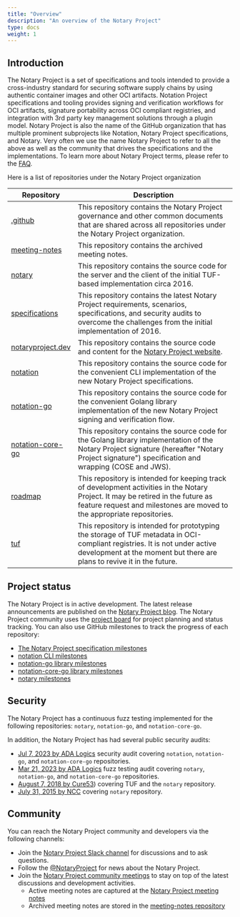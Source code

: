 ```yaml
---
title: "Overview"
description: "An overview of the Notary Project"
type: docs
weight: 1
---
```


## Introduction

The Notary Project is a set of specifications and tools intended to provide a cross-industry standard for securing software supply chains by using authentic container images and other OCI artifacts. Notation Project specifications and tooling provides signing and verification workflows for OCI artifacts, signature portability across OCI compliant registries, and integration with 3rd party key management solutions through a plugin model. Notary Project is also the name of the GitHub organization that has multiple prominent subprojects like Notation, Notary Project specifications, and Notary. Very often we use the name Notary Project to refer to all the above as well as the community that drives the specifications and the implementations. To learn more about Notary Project terms, please refer to the [FAQ](https://notaryproject.dev/docs/faq/#notary-project-terms).

Here is a list of repositories under the Notary Project organization

| Repository                                                              | Description                                                                                                                                                                                                 |
| ----------------------------------------------------------------------- | ------------------------------------------------------------------------------------------------------------------------------------------------------------------------------------------------------------|
| [.github](https://github.com/notaryproject/.github)                     | This repository contains the Notary Project governance and other common documents that are shared across all repositories under the Notary Project organization.                                            |
| [meeting-notes](https://github.com/notaryproject/meeting-notes)         | This repository contains the archived meeting notes.                                                                                                                                                        |
| [notary](https://github.com/notaryproject/notary)                       | This repository contains the source code for the server and the client of the initial TUF-based implementation circa 2016.                                                                                  |
| [specifications](https://github.com/notaryproject/specifications)       | This repository contains the latest Notary Project requirements, scenarios,  specifications, and security audits to overcome the challenges from the initial implementation of 2016.                        |
| [notaryproject.dev](https://github.com/notaryproject/notaryproject.dev) | This repository contains the source code and content for the [Notary Project website](https://notaryproject.dev).                                                                                           | 
| [notation](https://github.com/notaryproject/notation)                   | This repository contains the source code for the convenient CLI implementation of the new Notary Project specifications.                                                                                    |
| [notation-go](https://github.com/notaryproject/notation-go)             | This repository contains the source code for the convenient Golang library implementation of the new Notary Project signing and verification flow.                                                          |
| [notation-core-go](https://github.com/notaryproject/notation-core-go)   | This repository contains the source code for the Golang library implementation of the Notary Project signature (hereafter "Notary Project signature")  specification and wrapping (COSE and JWS).           |
| [roadmap](https://github.com/notaryproject/roadmap)                     | This repository is intended for keeping track of development activities in the Notary Project. It may be retired in the future as feature request and milestones are moved to the appropriate repositories. |
| [tuf](https://github.com/notaryproject/tuf)                             | This repository is intended for prototyping the storage of TUF metadata in OCI-compliant registries. It is not under active development at the moment but there are plans to revive it in the future.       |

## Project status

The Notary Project is in active development. The latest release announcements are published on the [Notary Project blog](https://notaryproject.dev/blog/). The Notary Project community uses the [project board](https://github.com/orgs/notaryproject/projects/10) for project planning and status tracking. You can also use GitHub milestones to track the progress of each repository:

- [The Notary Project specification milestones](https://github.com/notaryproject/specifications/milestones)
- [notation CLI milestones](https://github.com/notaryproject/notation/milestones)
- [notation-go library milestones](https://github.com/notaryproject/notation-go/milestones)
- [notation-core-go library milestones](https://github.com/notaryproject/notation-core-go/milestones)
- [notary milestones](https://github.com/notaryproject/notary/milestones)

## Security

The Notary Project has a continuous fuzz testing implemented for the following repositories: `notary`, `notation-go`, and `notation-core-go`.

In addition, the Notary Project has had several public security audits:

- [Jul 7, 2023 by ADA Logics](https://github.com/notaryproject/specifications/blob/v1.0.0/security/reports/audit/ADA-notation-security-audit-23.pdf) security audit covering `notation`, `notation-go`, and `notation-core-go` repositories.
- [Mar 21, 2023 by ADA Logics](https://github.com/notaryproject/specifications/blob/v1.0.0/security/reports/fuzzing/ADA-fuzzing-audit-22-23.pdf) fuzz testing audit covering `notary`, `notation-go`, and `notation-core-go` repositories.
- [August 7, 2018 by Cure53](https://github.com/notaryproject/notary/blob/master/docs/resources/cure53_tuf_notary_audit_2018_08_07.pdf)) covering TUF and the `notary` repository.
- [July 31, 2015 by NCC](https://github.com/notaryproject/notary/blob/master/docs/resources/ncc_docker_notary_audit_2015_07_31.pdf) covering `notary` repository.

## Community

You can reach the Notary Project community and developers via the following channels:

- Join the [Notary Project Slack channel](https://app.slack.com/client/T08PSQ7BQ/CQUH8U287/) for discussions and to ask questions.
- Follow the [@NotaryProject](https://mobile.twitter.com/NotaryProject) for news about the Notary Project.
- Join the [Notary Project community meetings](https://notaryproject.dev/community/#community-meetings) to stay on top of the latest discussions and development activities.
  - Active meeting notes are captured at the [Notary Project meeting notes](https://hackmd.io/_vrqBGAOSUC_VWvFzWruZw?view)
  - Archived meeting notes are stored in the [meeting-notes repository](https://github.com/notaryproject/meeting-notes)
